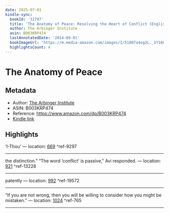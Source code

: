 ```yaml
---
date: 2025-07-01
kindle-sync:
  bookId: '32797'
  title: 'The Anatomy of Peace: Resolving the Heart of Conflict (English Edition)'
  author: The Arbinger Institute
  asin: B003KRP474
  lastAnnotatedDate: '2014-09-01'
  bookImageUrl: 'https://m.media-amazon.com/images/I/51807a4og2L._SY160.jpg'
  highlightsCount: 4
---
```

# The Anatomy of Peace
## Metadata
* Author: [The Arbinger Institute](https://www.amazon.comundefined)
* ASIN: B003KRP474
* Reference: https://www.amazon.com/dp/B003KRP474
* [Kindle link](kindle://book?action=open&asin=B003KRP474)

## Highlights
‘I-Thou’ — location: [669](kindle://book?action=open&asin=B003KRP474&location=669) ^ref-9297

---
the distinction.” “The word ‘conflict’ is passive,” Avi responded. — location: [921](kindle://book?action=open&asin=B003KRP474&location=921) ^ref-13228

---
patently — location: [992](kindle://book?action=open&asin=B003KRP474&location=992) ^ref-19572

---
“If you are not wrong, then you will be willing to consider how you might be mistaken.” — location: [1024](kindle://book?action=open&asin=B003KRP474&location=1024) ^ref-765

---
